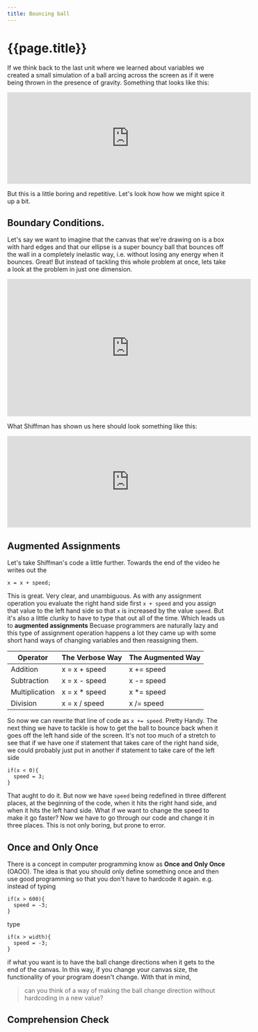 ```yaml
---
title: Bouncing ball
---
```

# {{page.title}}
If we think back to the last unit where we learned about variables we created a small simulation of a ball arcing across the screen as if it were being thrown in the presence of gravity. Something that looks like this:

<iframe width="560" height="210" frameborder="0" src="https://alpha.editor.p5js.org/embed/S1ZhzTEv7"></iframe>

But this is a little boring and repetitive. Let's look how how we might spice it up a bit.

## Boundary Conditions.

Let's say we want to imagine that the canvas that we're drawing on is a box with hard edges and that our ellipse is a super bouncy ball that bounces off the wall in a completely inelastic way, i.e. without losing any energy when it bounces. Great! But instead of tackling this whole problem at once, lets take a look at the problem in just one dimension.

<iframe width="560" height="315" src="https://www.youtube.com/embed/LO3Awjn_gyU?rel=0" frameborder="0" allow="autoplay; encrypted-media" allowfullscreen></iframe>

What Shiffman has shown us here should look something like this:
<iframe width="560" height="210" frameborder="0" src="https://alpha.editor.p5js.org/embed/HJZbL6Ewm"></iframe>

## Augmented Assignments
Let's take Shiffman's code a little further. Towards the end of the video he writes out the
```
x = x + speed;
```
This is great. Very clear, and unambiguous. As with any assignment operation you evaluate the right hand side first `x + speed` and you assign that value to the left hand side so that `x` is increased by the value `speed`. But it's also a little clunky to have to type that out all of the time. Which leads us to **augmented assignments** Becuase programmers are naturally lazy and this type of assignment operation happens a lot they came up with some short hand ways of changing variables and then reassigning them.

|Operator|The Verbose Way  | The Augmented Way|
|---|---|---|
|Addition|x = x + speed|x += speed|
|Subtraction|x = x - speed|x -= speed|
|Multiplication| x = x * speed|x *= speed|
|Division|x = x / speed|x /= speed|

So now we can rewrite that line of code as `x += speed`. Pretty Handy.
The next thing we have to tackle is how to get the ball to bounce back when it goes off the left hand side of the screen. It's not too much of a stretch to see that if we have one if statement that takes care of the right hand side, we could probably just put in another if statement to take care of the left side
```
if(x < 0){
  speed = 3;
}
```
That aught to do it. But now we have `speed` being redefined in three different places, at the beginning of the code, when it hits the right hand side, and when it hits the left hand side. What if we want to change the speed to make it go faster? Now we have to go through our code and change it in three places. This is not only boring, but prone to error.

## Once and Only Once
There is a concept in computer programming know as **Once and Only Once** (OAOO). The idea is that you should only define something once and then use good programming so that you don't have to hardcode it again. e.g. instead of typing
```
if(x > 600){
  speed = -3;
}
```
type
```
if(x > width){
  speed = -3;
}
```
if what you want is to have the ball change directions when it gets to the end of the canvas. In this way, if you change your canvas size, the functionality of your program doesn't change. With that in mind,
>can you think of a way of making the ball change direction without hardcoding in a new value?

## Comprehension Check
